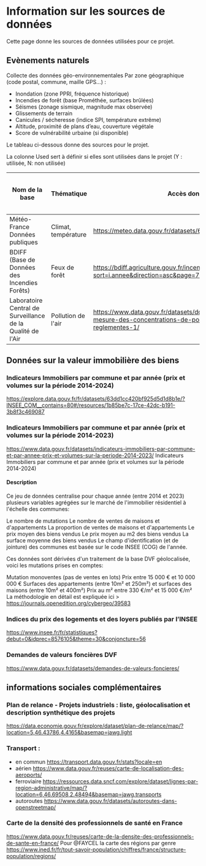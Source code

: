 # Information sur les sources de données
Cette page donne les sources de données utilisées pour ce projet.

## Evènements naturels

Collecte des données géo-environnementales
Par zone géographique (code postal, commune, maille GPS…) :

* Inondation (zone PPRI, fréquence historique)
* Incendies de forêt (base Prométhée, surfaces brûlées)
* Séismes (zonage sismique, magnitude max observée)
* Glissements de terrain
* Canicules / sécheresse (indice SPI, température extrême)
* Altitude, proximité de plans d’eau, couverture végétale
* Score de vulnérabilité urbaine (si disponible)

Le tableau ci-dessous donne des sources pour le projet.



La colonne Used sert à définir si elles sont utilisées dans le projet (Y : utilisée, N: non utilisée)


| Nom de la base                                    | Thématique                          | Accès données                                                                                            | URL API / Doc API                                                            | Used |
|---------------------------------------------------|-------------------------------------|----------------------------------------------------------------------------------------------------------|-------------------------------------------------------------------------------|------|
| Météo-France Données publiques                    | Climat, température                 | https://meteo.data.gouv.fr/datasets/6569b3d7d193b4daf2b43edc                                                                               |                                          |      |
| BDIFF (Base de Données des Incendies Forêts)      | Feux de forêt                       | https://bdiff.agriculture.gouv.fr/incendies?sort=i.annee&direction=asc&page=7#tab                                                                        |                             |      |                                                   |      |
| Laboratoire Central de Surveillance de la Qualité de l'Air | Pollution de l'air  |https://www.data.gouv.fr/datasets/donnees-temps-reel-de-mesure-des-concentrations-de-polluants-atmospheriques-reglementes-1/ | | Y |



## Données sur la valeur immobilière des biens

### Indicateurs Immobiliers par commune et par année (prix et volumes sur la période 2014-2024)

https://explore.data.gouv.fr/fr/datasets/63dd1cc420bf925d5d1d8b1e/?INSEE_COM__contains=80#/resources/1b85be7c-17ce-42dc-b191-3b8f3c469087

### Indicateurs Immobiliers par commune et par année (prix et volumes sur la période 2014-2023)
https://www.data.gouv.fr/datasets/indicateurs-immobiliers-par-commune-et-par-annee-prix-et-volumes-sur-la-periode-2014-2023/
Indicateurs Immobiliers par commune et par année (prix et volumes sur la période 2014-2024)
#### Description
Ce jeu de données centralise pour chaque année (entre 2014 et 2023) plusieurs variables agrégées sur le marché de l'immobilier résidentiel à l'échelle des communes:

Le nombre de mutations
Le nombre de ventes de maisons et d'appartements
La proportion de ventes de maisons et d'appartements
Le prix moyen des biens vendus
Le prix moyen au m2 des biens vendus
La surface moyenne des biens vendus
Le champ d'identification (et de jointure) des communes est basée sur le code INSEE (COG) de l'année.

Ces données sont dérivées d'un traitement de la base DVF géolocalisée, voici les mutations prises en comptes:

Mutation monoventes (pas de ventes en lots)
Prix entre 15 000 € et 10 000 000 €
Surfaces des appartements (entre 10m² et 250m²) et surfaces des maisons (entre 10m² et 400m²)
Prix au m² entre 330 €/m² et 15 000 €/m²
La méthodologie en détail est expliquée ici > https://journals.openedition.org/cybergeo/39583

### Indices du prix des logements et des loyers publiés par l’INSEE
https://www.insee.fr/fr/statistiques?debut=0&idprec=8576105&theme=30&conjoncture=56

### Demandes de valeurs foncières DVF
https://www.data.gouv.fr/datasets/demandes-de-valeurs-foncieres/

## informations sociales complémentaires

### Plan de relance - Projets industriels : liste, géolocalisation et description synthétique des projets
https://data.economie.gouv.fr/explore/dataset/plan-de-relance/map/?location=5,46.43786,4.4165&basemap=jawg.light

### Transport : 

- en commun https://transport.data.gouv.fr/stats?locale=en
- aérien https://www.data.gouv.fr/reuses/carte-de-localisation-des-aeroports/
- ferroviaire https://ressources.data.sncf.com/explore/dataset/lignes-par-region-administrative/map/?location=6,46.69508,2.48494&basemap=jawg.transports
- autoroutes https://www.data.gouv.fr/datasets/autoroutes-dans-openstreetmap/

### Carte de la densité des professionnels de santé en France
https://www.data.gouv.fr/reuses/carte-de-la-densite-des-professionnels-de-sante-en-france/
Pour @FAYCEL  la carte des régions par genre https://www.ined.fr/fr/tout-savoir-population/chiffres/france/structure-population/regions/




